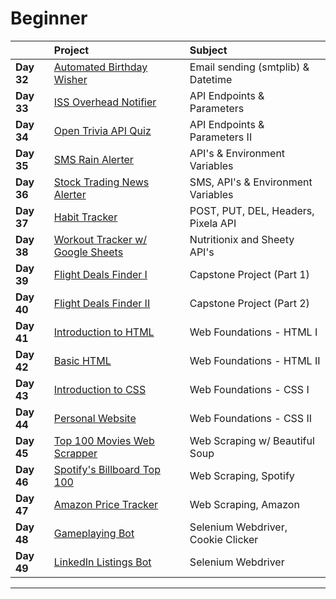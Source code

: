 # Beginner

|              | Project                                 | Subject                            |
|:------------ |:--------------------------------------- |:---------------------------------- |
|**Day 32**    | [Automated Birthday Wisher](day_32)     | Email sending (smtplib) & Datetime |
|**Day 33**    | [ISS Overhead Notifier](day_33)         | API Endpoints & Parameters         |
|**Day 34**    | [Open Trivia API Quiz](day_34)          | API Endpoints & Parameters II      |
|**Day 35**    | [SMS Rain Alerter](day_35)              | API's & Environment Variables      |
|**Day 36**    | [Stock Trading News Alerter](day_36)    | SMS, API's & Environment Variables |
|**Day 37**    | [Habit Tracker](day_37)                 | POST, PUT, DEL, Headers, Pixela API|
|**Day 38**    | [Workout Tracker w/ Google Sheets](day_38) | Nutritionix and Sheety API's    |
|**Day 39**    | [Flight Deals Finder I](day_39)         | Capstone Project (Part 1)          |
|**Day 40**    | [Flight Deals Finder II](day_40)        | Capstone Project (Part 2)          |
|**Day 41**    | [Introduction to HTML](day_41)          | Web Foundations - HTML I           |
|**Day 42**    | [Basic HTML](day_42)                    | Web Foundations - HTML II          |
|**Day 43**    | [Introduction to CSS](day_43)           | Web Foundations - CSS I            |
|**Day 44**    | [Personal Website](day_44)              | Web Foundations - CSS II           |
|**Day 45**    | [Top 100 Movies Web Scrapper](day_45)   | Web Scraping w/ Beautiful Soup     |
|**Day 46**    | [Spotify's Billboard Top 100](day_46)   | Web Scraping, Spotify              |
|**Day 47**    | [Amazon Price Tracker](day_47)          | Web Scraping, Amazon               |
|**Day 48**    | [Gameplaying Bot](day_48)               | Selenium Webdriver, Cookie Clicker |
|**Day 49**    | [LinkedIn Listings Bot](day_48)         | Selenium Webdriver                 |

---------------------------------------------------------------------
